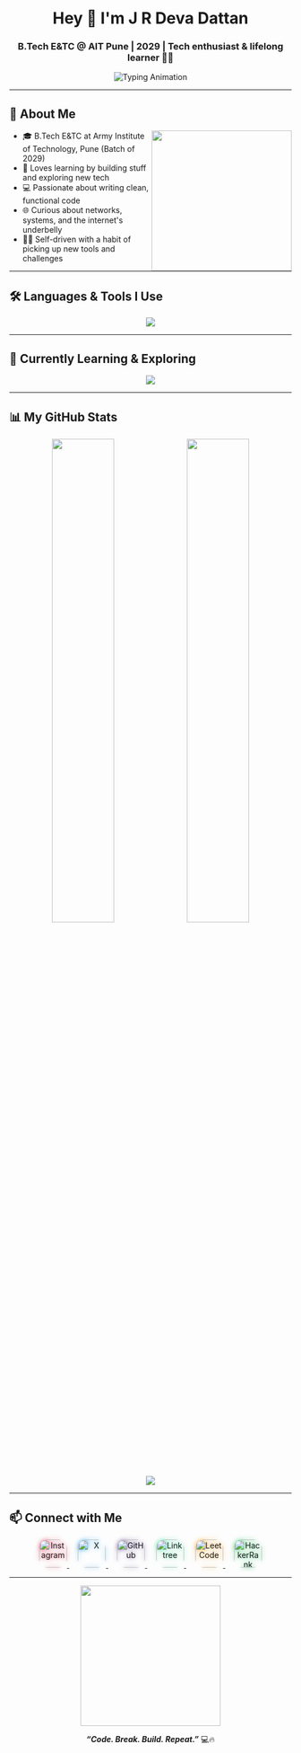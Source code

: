 <!-- README.md -->

<h1 align="center">Hey 👋 I'm J R Deva Dattan</h1>
<h3 align="center">B.Tech E&TC @ AIT Pune | 2029 | Tech enthusiast & lifelong learner 🚀✨</h3>

<p align="center">
  <img src="https://readme-typing-svg.demolab.com?font=Fira+Code&size=24&pause=1000&center=true&vCenter=true&width=600&lines=Hi%2C+I'm+J+R+Deva+Dattan+%F0%9F%91%8B;Builder+%7C+Learner+%7C+Explorer+%F0%9F%9A%80;Python%2C+C%2B%2B%2C+Linux+Lover+%F0%9F%90%A7;Currently+learning+Java%2C+Fullstack+%F0%9F%96%A5%EF%B8%8F;Follow+my+tech+journey+%F0%9F%94%8E" alt="Typing Animation" />

</p>

---

## 🧠 About Me

<img align="right" src="https://media.giphy.com/media/L1R1tvI9svkIWwpVYr/giphy.gif" width="250"/>

- 🎓 B.Tech E&TC at Army Institute of Technology, Pune (Batch of 2029)
- 🔧 Loves learning by building stuff and exploring new tech
- 💻 Passionate about writing clean, functional code
- 🌐 Curious about networks, systems, and the internet's underbelly
- 🧑‍💻 Self-driven with a habit of picking up new tools and challenges

---

## 🛠️ Languages & Tools I Use

<p align="center">
  <img src="https://skillicons.dev/icons?i=python,cpp,html,css,linux,vscode,git,github" />
</p>

---

## 🌱 Currently Learning & Exploring

<p align="center">
  <img src="https://skillicons.dev/icons?i=java,react,nodejs,mongodb,docker,netlify" />
</p>

---

## 📊 My GitHub Stats

<p align="center">
  <img src="https://github-readme-stats.vercel.app/api?username=jrdevadattan&show_icons=true&theme=tokyonight&hide_border=true&border_radius=10&custom_title=My%20GitHub%20Stats" width="47%"/>
  <img src="https://github-readme-stats.vercel.app/api/top-langs/?username=jrdevadattan&layout=compact&theme=tokyonight&hide_border=true&border_radius=10" width="47%"/>
</p>

<p align="center">
  <img src="https://github-readme-activity-graph.vercel.app/graph?username=jrdevadattan&theme=react-dark&hide_border=true&radius=10" />
</p>

---

## 📫 Connect with Me

<p align="center">

<a href="https://www.instagram.com/jrdevadattan" target="_blank" rel="noopener">
  <img src="https://img.shields.io/badge/Instagram-%23E4405F?style=for-the-badge&logo=instagram&logoColor=white" alt="Instagram" height="50" style="border-radius: 16px; filter: drop-shadow(0 0 4px #E4405F);" />
</a>
&nbsp;&nbsp;&nbsp;
<a href="https://x.com/jrdevadattan" target="_blank" rel="noopener">
  <img src="https://img.shields.io/badge/X-%23000000?style=for-the-badge&logo=x&logoColor=white" alt="X" height="50" style="border-radius: 16px; filter: drop-shadow(0 0 4px #1DA1F2);" />
</a>
&nbsp;&nbsp;&nbsp;
<a href="https://github.com/jrdevadattan/jrdevadattan" target="_blank" rel="noopener">
  <img src="https://img.shields.io/badge/GitHub-%23181717?style=for-the-badge&logo=github&logoColor=white" alt="GitHub" height="50" style="border-radius: 16px; filter: drop-shadow(0 0 4px #6e5494);" />
</a>
&nbsp;&nbsp;&nbsp;
<a href="https://linktr.ee/jrdevadattan" target="_blank" rel="noopener">
  <img src="https://img.shields.io/badge/Linktree-%2339E09B?style=for-the-badge&logo=linktree&logoColor=white" alt="Linktree" height="50" style="border-radius: 16px; filter: drop-shadow(0 0 4px #39E09B);" />
</a>
&nbsp;&nbsp;&nbsp;
<a href="https://leetcode.com/u/jrdevadattan/" target="_blank" rel="noopener">
  <img src="https://img.shields.io/badge/LeetCode-FFA116?style=for-the-badge&logo=leetcode&logoColor=white" alt="LeetCode" height="50" style="border-radius: 16px; filter: drop-shadow(0 0 4px #FFA116);" />
</a>
&nbsp;&nbsp;&nbsp;
<a href="https://www.hackerrank.com/profile/jrdevadattan" target="_blank" rel="noopener">
  <img src="https://img.shields.io/badge/HackerRank-2EC866?style=for-the-badge&logo=hackerrank&logoColor=white" alt="HackerRank" height="50" style="border-radius: 16px; filter: drop-shadow(0 0 4px #2EC866);" />
</a>

</p>

---

<p align="center">
  <img src="https://media.giphy.com/media/qgQUggAC3Pfv687qPC/giphy.gif" width="250" />
</p>

<p align="center">
  <b><i>“Code. Break. Build. Repeat.”</i></b> 💻🔥
</p>
